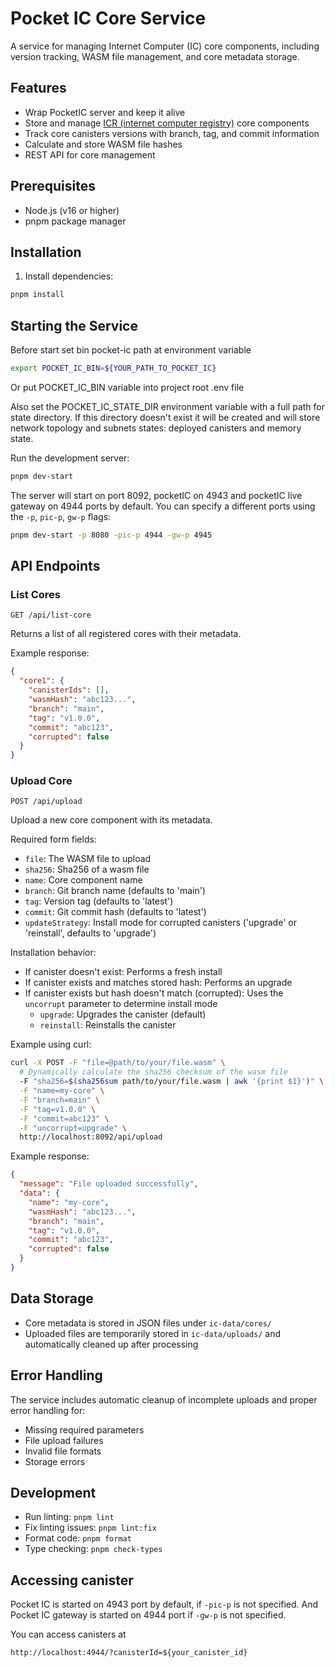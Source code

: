 # Pocket IC Core Service

A service for managing Internet Computer (IC) core components, including version tracking, WASM file management, and core metadata storage.

## Features

- Wrap PocketIC server and keep it alive
- Store and manage [ICR (internet computer registry)](https://github.com/akup/multicanister) core components
- Track core canisters versions with branch, tag, and commit information
- Calculate and store WASM file hashes
- REST API for core management

## Prerequisites

- Node.js (v16 or higher)
- pnpm package manager

## Installation

1. Install dependencies:

```bash
pnpm install
```

## Starting the Service

Before start set bin pocket-ic path at environment variable

```bash
export POCKET_IC_BIN=${YOUR_PATH_TO_POCKET_IC}
```

Or put POCKET_IC_BIN variable into project root .env file

Also set the POCKET_IC_STATE_DIR environment variable with a full path for state directory.
If this directory doesn't exist it will be created and will store network topology and subnets states: deployed canisters and memory state.

Run the development server:

```bash
pnpm dev-start
```

The server will start on port 8092, pocketIC on 4943 and pocketIC live gateway on 4944 ports by default. You can specify a different ports using the `-p`, `pic-p`, `gw-p` flags:

```bash
pnpm dev-start -p 8080 -pic-p 4944 -gw-p 4945
```

## API Endpoints

### List Cores

```http
GET /api/list-core
```

Returns a list of all registered cores with their metadata.

Example response:

```json
{
  "core1": {
    "canisterIds": [],
    "wasmHash": "abc123...",
    "branch": "main",
    "tag": "v1.0.0",
    "commit": "abc123",
    "corrupted": false
  }
}
```

### Upload Core

```http
POST /api/upload
```

Upload a new core component with its metadata.

Required form fields:

- `file`: The WASM file to upload
- `sha256`: Sha256 of a wasm file
- `name`: Core component name
- `branch`: Git branch name (defaults to 'main')
- `tag`: Version tag (defaults to 'latest')
- `commit`: Git commit hash (defaults to 'latest')
- `updateStrategy`: Install mode for corrupted canisters ('upgrade' or 'reinstall', defaults to 'upgrade')

Installation behavior:

- If canister doesn't exist: Performs a fresh install
- If canister exists and matches stored hash: Performs an upgrade
- If canister exists but hash doesn't match (corrupted): Uses the `uncorrupt` parameter to determine install mode
  - `upgrade`: Upgrades the canister (default)
  - `reinstall`: Reinstalls the canister

Example using curl:

```bash
curl -X POST -F "file=@path/to/your/file.wasm" \
  # Dynamically calculate the sha256 checksum of the wasm file
  -F "sha256=$(sha256sum path/to/your/file.wasm | awk '{print $1}')" \
  -F "name=my-core" \
  -F "branch=main" \
  -F "tag=v1.0.0" \
  -F "commit=abc123" \
  -F "uncorrupt=upgrade" \
  http://localhost:8092/api/upload
```

Example response:

```json
{
  "message": "File uploaded successfully",
  "data": {
    "name": "my-core",
    "wasmHash": "abc123...",
    "branch": "main",
    "tag": "v1.0.0",
    "commit": "abc123",
    "corrupted": false
  }
}
```

## Data Storage

- Core metadata is stored in JSON files under `ic-data/cores/`
- Uploaded files are temporarily stored in `ic-data/uploads/` and automatically cleaned up after processing

## Error Handling

The service includes automatic cleanup of incomplete uploads and proper error handling for:

- Missing required parameters
- File upload failures
- Invalid file formats
- Storage errors

## Development

- Run linting: `pnpm lint`
- Fix linting issues: `pnpm lint:fix`
- Format code: `pnpm format`
- Type checking: `pnpm check-types`

## Accessing canister

Pocket IC is started on 4943 port by default, if `-pic-p` is not specified. And Pocket IC gateway is started on 4944 port if `-gw-p` is not specified.

You can access canisters at

`http://localhost:4944/?canisterId=${your_canister_id}`
